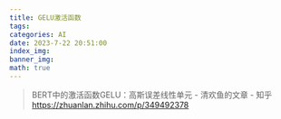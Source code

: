 ```yaml
---
title: GELU激活函数
tags: 
categories: AI
date: 2023-7-22 20:51:00
index_img:
banner_img:
math: true
---
```


> BERT中的激活函数GELU：高斯误差线性单元 - 清欢鱼的文章 - 知乎 https://zhuanlan.zhihu.com/p/349492378

